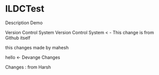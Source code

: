 # ILDCTest
Description Demo

Version Control System
Version Control System < - This change is from Github itself


this changes made by mahesh


hello <- Devange Changes


Changes : from Harsh
